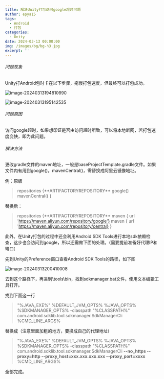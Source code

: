 ```yaml
---
title: 解决Unity打包访问google超时问题
author: epya15
tags:
  - Android
  - 打包
categories:
  - Unity
date: 2024-03-13 00:00:00
img: /images/bg/bg-h3.jpg
excerpt: ''
---
```


###### 问题现象
Unity打Android包时卡在以下步骤，拖慢打包速度，但最终可以打包成功。

![image-20240313194810990](https://raw.githubusercontent.com/oO0OoOo/cpblog-hexo/main/source/images/202403131948046.png)

![image-20240313195142535](https://raw.githubusercontent.com/oO0OoOo/cpblog-hexo/main/source/images/202403131951553.png)

###### 问题原因

访问google超时，如果想印证是否由访问超时所致，可以将本地断网，若打包速度变快，即为此问题。

###### 解决方法

更改gradle文件的maven地址，一般是baseProjectTemplate.gradle文件。如果文件内有用到google()，mavenCentral()，需替换成阿里云镜像地址。

例：原版

> repositories {\*\*ARTIFACTORYREPOSITORY\*\*
> 		google()
>                 mavenCentral()
> }



替换后：

> repositories {\*\*ARTIFACTORYREPOSITORY\*\*
> 		maven { url 'https://maven.aliyun.com/repository/google'}
>                 maven { url 'https://maven.aliyun.com/repository/central}
> }



此外，在Unity打包的过程中还会利用Android SDK Tools进行本地sdk依赖检查，这步也会访问到google，所以还需做下面的处理。（需要提前准备好代理IP和端口）



先到Unity的Preference窗口查看Android SDK Tools的路径，如下图

![image-20240313200410008](https://raw.githubusercontent.com/oO0OoOo/cpblog-hexo/main/source/images/202403132004046.png)



去到这个路径下，再进到\tools\bin，找到sdkmanager.bat文件，使用文本编辑工具打开。

找到下面这一行

> "%JAVA_EXE%" %DEFAULT_JVM_OPTS% %JAVA_OPTS% %SDKMANAGER_OPTS%  -classpath "%CLASSPATH%" com.android.sdklib.tool.sdkmanager.SdkManagerCli %CMD_LINE_ARGS%

替换成（注意里面加粗的地方，要换成自己的代理地址）

> "%JAVA_EXE%" %DEFAULT_JVM_OPTS% %JAVA_OPTS% %SDKMANAGER_OPTS%  -classpath "%CLASSPATH%" com.android.sdklib.tool.sdkmanager.SdkManagerCli **--no_https --proxy=http --proxy_host=xxx.xxx.xxx.xxx --proxy_port=xxxx** %CMD_LINE_ARGS% 



全部完成。

